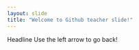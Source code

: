 ```yaml
---
layout: slide
title: "Welcome to Github teacher slide!"
---
```

Headline
Use the left arrow to go back!
